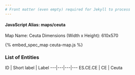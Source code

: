 ```yaml
---
# Front matter (even empty) required for Jekyll to process
---
```


#### JavaScript Alias: maps/ceuta

Map Name: Ceuta
Dimensions (Width x Height): 610x570



{% embed_spec_map ceuta-map.js %}

### List of Entities

ID | Short label | Label
---|---|---|---
ES.CE.CE | CE | Ceuta
